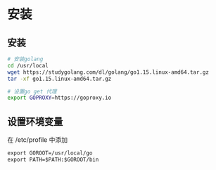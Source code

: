 # 安装

## 安装

``` bash
# 安装golang
cd /usr/local
wget https://studygolang.com/dl/golang/go1.15.linux-amd64.tar.gz
tar -xf go1.15.linux-amd64.tar.gz

# 设置go get 代理
export GOPROXY=https://goproxy.io
```

## 设置环境变量

在 /etc/profile 中添加

``` txt
export GOROOT=/usr/local/go
export PATH=$PATH:$GOROOT/bin
```